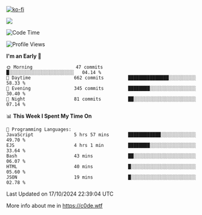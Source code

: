 [![ko-fi](https://ko-fi.com/img/githubbutton_sm.svg)](https://ko-fi.com/Z8Z4Y2LKX)

<a href="https://wakatime.com"><img src="https://wakatime.com/share/@c0dezin/b7f18a7c-ab3a-40b8-8bc7-b1b7bf71f1d6.svg" /></a>

<!--START_SECTION:waka-->
![Code Time](http://img.shields.io/badge/Code%20Time-129%20hrs%2015%20mins-blue)

![Profile Views](http://img.shields.io/badge/Profile%20Views-0-blue)

**I'm an Early 🐤** 

```text
🌞 Morning                47 commits          █░░░░░░░░░░░░░░░░░░░░░░░░   04.14 % 
🌆 Daytime                662 commits         ███████████████░░░░░░░░░░   58.33 % 
🌃 Evening                345 commits         ████████░░░░░░░░░░░░░░░░░   30.40 % 
🌙 Night                  81 commits          ██░░░░░░░░░░░░░░░░░░░░░░░   07.14 % 
```


📊 **This Week I Spent My Time On** 

```text
💬 Programming Languages: 
JavaScript               5 hrs 57 mins       ████████████░░░░░░░░░░░░░   49.70 % 
EJS                      4 hrs 1 min         ████████░░░░░░░░░░░░░░░░░   33.64 % 
Bash                     43 mins             ██░░░░░░░░░░░░░░░░░░░░░░░   06.07 % 
HTML                     40 mins             █░░░░░░░░░░░░░░░░░░░░░░░░   05.60 % 
JSON                     19 mins             █░░░░░░░░░░░░░░░░░░░░░░░░   02.78 % 
```


 Last Updated on 17/10/2024 22:39:04 UTC
<!--END_SECTION:waka-->

More info about me in https://c0de.wtf
